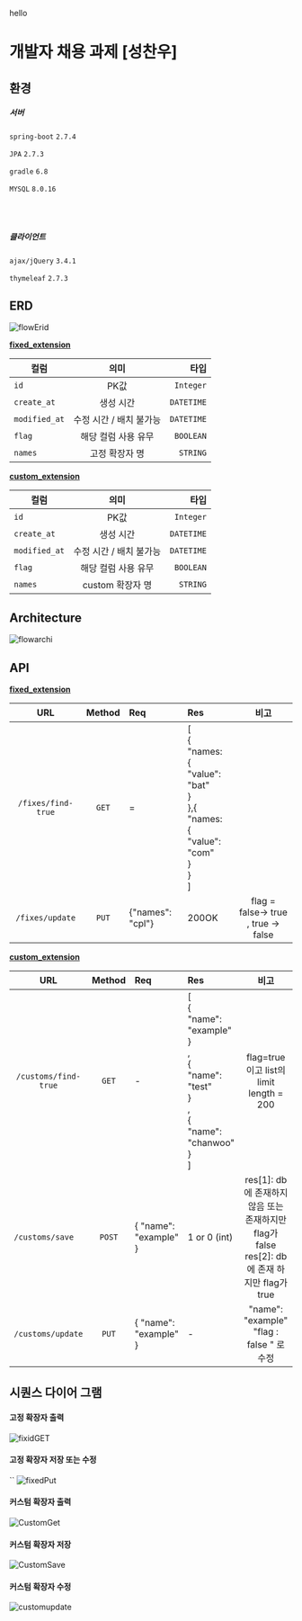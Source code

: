 hello


개발자 채용 과제 [성찬우]
===================

## 환경

##### 서버

`spring-boot` `2.7.4`

`JPA` `2.7.3`

`gradle` `6.8`

`MYSQL` `8.0.16`

<br>
<br>

##### 클라이언트

`ajax/jQuery` `3.4.1`

`thymeleaf` `2.7.3`

## ERD

![flowErid](https://user-images.githubusercontent.com/84306157/195924429-e097c57e-a893-4b07-a166-29ab7b09dd4c.png)

<strong><u> fixed_extension </u></strong>

컬럼 | 의미 | 타입
|---|:---:|---:|
| `id` | PK값 | `Integer` |
| `create_at` | 생성 시간 | `DATETIME` |
| `modified_at` | 수정 시간 / 배치 불가능 | `DATETIME` |
| `flag` | 해당 컬럼 사용 유무 | `BOOLEAN` |
| `names` | 고정 확장자 명 | `STRING` |

<strong><u> custom_extension </u></strong>

컬럼 | 의미 | 타입
|---|:---:|---:|
| `id` | PK값 | `Integer` |
| `create_at` | 생성 시간 | `DATETIME` |
| `modified_at` | 수정 시간 / 배치 불가능 | `DATETIME` |
| `flag` | 해당 컬럼 사용 유무 | `BOOLEAN` |
| `names` | custom 확장자 명 | `STRING` |

## Architecture

![flowarchi](https://user-images.githubusercontent.com/84306157/195933803-5765d627-a203-474b-9104-6d8bf40adf10.png)

## API

<strong><u> fixed_extension </u></strong>

URL | Method | Req |Res |비고
|:---:|:---:|:---|:---|:---:|
| `/fixes/find-true` | `GET` | = | [<br>{<br>"names:<br>{<br>"value": "bat"<br>}<br>},{<br>"names:<br>{<br>"value": "com"<br>}<br>} <br>] |  |  
| `/fixes/update` | `PUT` | {"names": "cpl"} | 200OK |flag = false-> true , true -> false | 

<strong><u> custom_extension </u></strong>

URL | Method |Req |Res |비고
|:---:|:---:|:---|:---|:---:|
| `/customs/find-true` | `GET` | - | [<br>{<br>"name": "example"<br>}<br>,<br>{<br>"name": "test"<br>}<br>,<br>{<br>"name": "chanwoo"<br>}<br>] | flag=true 이고 list의 limit length = 200 |  
| `/customs/save    ` | `POST` | { "name": "example" } | 1 or 0 (int)  | res[1]: db에 존재하지않음 또는 존재하지만 flag가false res[2]: db에 존재 하지만 flag가 true| 
| `/customs/update` | `PUT` | { "name": "example" } | - |"name": "example" "flag : false " 로 수정| 

## 시퀀스 다이어 그램

#### 고정 확장자 출력

![fixidGET](https://user-images.githubusercontent.com/84306157/195940801-2267abbd-1cf0-489a-914c-9bd011131885.png)

#### 고정 확장자 저장 또는 수정
``
![fixedPut](https://user-images.githubusercontent.com/84306157/195940826-45d05ea2-d3f1-4040-9b72-3e2c775278dc.png)

#### 커스텀 확장자 출력

![CustomGet](https://user-images.githubusercontent.com/84306157/195940843-2104dc57-de0e-4d14-8020-086345c28f99.png)

#### 커스텀 확장자 저장

![CustomSave](https://user-images.githubusercontent.com/84306157/195940865-403ade4b-6ff2-4c39-87e1-90c456c4d57d.png)

#### 커스텀 확장자 수정

![customupdate](https://user-images.githubusercontent.com/84306157/195940879-b6bf38e3-2bc1-419a-9d81-f87e9201552f.png)








